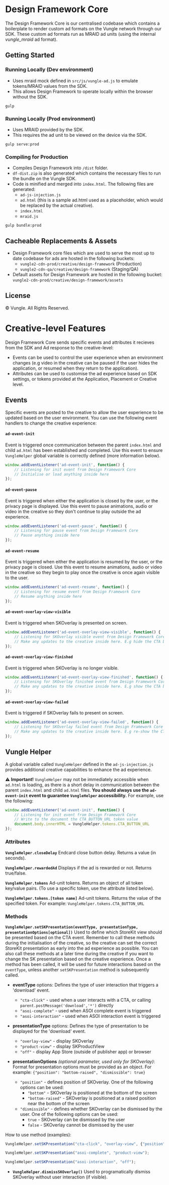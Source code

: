 # Design Framework Core

The Design Framework Core is our centralised codebase which contains a boilerplate to render custom ad formats on the Vungle network through our SDK. These custom ad formats run as MRAID ad units (using the internal *vungle_mraid* ad format).



## Getting Started
### Running Locally (Dev environment)
- Uses mraid mock defined in `src/js/vungle-ad.js` to emulate tokens/MRAID values from the SDK.
- This allows Design Framework to operate locally within the browser without the SDK.
```
gulp
```

### Running Locally (Prod environment)
- Uses MRAID provided by the SDK.
- This requires the ad unit to be viewed on the device via the SDK.
```
gulp serve:prod
```

### Compiling for Production
- Compiles Design Framework into `/dist` folder.
- `df-dist.zip` is also generated which contains the necessary files to run the bundle on the Vungle SDK.
- Code is minified and merged into `index.html`. The following files are generated:
	- `ad-js-injection.js`
	- `ad.html` (this is a sample ad.html used as a placeholder, which would be replaced by the actual creative).
	- `index.html`
	- `mraid.js`
```
gulp bundle:prod
```



## Cacheable Replacements & Assets
- Design Framework core files which are used to serve the most up to date codebase for ads are hosted in the following buckets:
	- `vungle2-cdn-prod/creative/design-framework` (Production)
	- `vungle2-cdn-qa/creative/design-framework` (Staging/QA)
- Default assets for Design Framework are hosted in the following bucket: `vungle2-cdn-prod/creative/design-framework/assets`



## License
© Vungle. All Rights Reserved.



# Creative-level Features
Design Framework Core sends specific events and attributes it recieves from the SDK and Ad response to the creative-level:
- Events can be used to control the user experience when an environment changes (e.g video in the creative can be paused if the user hides the application, or resumed when they return to the application).
- Attributes can be used to customise the ad experience based on SDK settings, or tokens provided at the Application, Placement or Creative level.


## Events
Specific events are posted to the creative to allow the user experience to be updated based on the user environment. You can use the following event handlers to change the creative experience:


#### `ad-event-init`
Event is triggered once communication between the parent `index.html` and child `ad.html` has been established and completed. Use this event to ensure `VungleHelper` global variable is correctly defined (more information below).
```javascript
window.addEventListener('ad-event-init', function() {
	// Listening for init event from Design Framework Core
	// Initialise or load anything inside here
});
```


#### `ad-event-pause`
Event is triggered when either the application is closed by the user, or the privacy page is displayed. Use this event to pause animations, audio or video in the creative so they don't continue to play outside the ad experience.
```javascript
window.addEventListener('ad-event-pause', function() {
	// Listening for pause event from Design Framework Core
	// Pause anything inside here
});
```


#### `ad-event-resume`
Event is triggered when either the application is resumed by the user, or the privacy page is closed. Use this event to resume animations, audio or video in the creative so they begin to play once the creative is once again visible to the user.
```javascript
window.addEventListener('ad-event-resume', function() {
	// Listening for resume event from Design Framework Core
	// Resume anything inside here
});
```


#### `ad-event-overlay-view-visible`
Event is triggered when SKOverlay is presented on screen.
```javascript
window.addEventListener('ad-event-overlay-view-visible', function() {
	// Listening for SKOverlay visible event from Design Framework Core
	// Make any updates to the creative inside here. E.g hide the CTA button when SKOverlay appears.
});
```


#### `ad-event-overlay-view-finished`
Event is triggered when SKOverlay is no longer visible.
```javascript
window.addEventListener('ad-event-overlay-view-finished', function() {
	// Listening for SKOverlay finished event from Design Framework Core
	// Make any updates to the creative inside here. E.g show the CTA button when SKOverlay is not visible.
});
```


#### `ad-event-overlay-view-failed`
Event is triggered if SKOverlay fails to present on screen.
```javascript
window.addEventListener('ad-event-overlay-view-failed', function() {
	// Listening for SKOverlay failed event from Design Framework Core
	// Make any updates to the creative inside here. E.g re-show the CTA button as the 'ad-event-overlay-view-visible' event would not have been triggered due to the failure.
});
```


## Vungle Helper
A global variable called `VungleHelper` defined in the `ad-js-injection.js` provides additional creative capabilities to enhance the ad experience.

:warning: **Important!**
`VungleHelper` may not be immediately accessible when `ad.html` is loading, as there is a short delay in communication between the parent `index.html` and child `ad.html` files. **You should always use the `ad-event-init` event to guarantee `VungleHelper` accessibility.** For example, use the following:
```javascript
window.addEventListener('ad-event-init', function() {
	// Listening for init event from Design Framework Core
	// Write to the document the CTA_BUTTON_URL token value
	document.body.innerHTML = VungleHelper.tokens.CTA_BUTTON_URL
});
```


### Attributes
**`VungleHelper.closeDelay`**
Endcard close button delay. Returns a value (in seconds).

**`VungleHelper.rewardedAd`**
Displays if the ad is rewarded or not. Returns true/false.

**`VungleHelper.tokens`**
Ad-unit tokens. Returns an object of all token key/value pairs. (To use a specific token, use the attribute listed below).

**`VungleHelper.tokens.[token name]`**
Ad-unit tokens. Returns the value of the specified token. For example: `VungleHelper.tokens.CTA_BUTTON_URL`



### Methods

 **`VungleHelper.setSKPresentation(eventType, presentationType, presentationOptions[optional])`**
Used to define which StoreKit view should be presented based on the CTA event.
Remember to call these methods during the initialisation of the creative, so the creative can set the correct StoreKit presentation as early into the ad experience as possible. You can also call these methods at a later time during the creative if you want to change the SK presentation based on the creative experience. Once a method has been called, it will be used for future interactions based on the `eventType`, unless another `setSKPresentation` method is subsequently called.

 - **eventType** options:
Defines the type of user interaction that triggers a 'download' event.
	 - `"cta-click"` - used when a user interacts with a CTA, or calling `parent.postMessage('download','*')` directly
	 - `"asoi-complete"` - used when ASOI complete event is triggered
	 - `"asoi-interaction"` - used when ASOI interaction event is triggered

 - **presentationType**  options:
Defines the type of presentation to be displayed for the 'download' event.
	 - `"overlay-view"` - display SKOverlay
	 - `"product-view"` - display SKProductView
	 - `"off"` - display App Store (outside of publisher app) or browser

- **presentationOptions** *(optional parameter, used only for SKOverlay)*:
Format for presentation options must be provided as an object. For example: `{"position": "bottom-raised", "dismissible": true}`
	 - `"position"` - defines position of SKOverlay. One of the following options can be used:
		 - `"bottom"` - SKOverlay is positioned at the bottom of the screen
		 - `"bottom-raised"` - SKOverlay is positioned at a raised position near the bottom of the screen
	 - `"dismissible"` - defines whether SKOverlay can be dismissed by the user. One of the following options can be used:
		 - `true` - SKOverlay can be dismissed by the user
		 - `false` - SKOverlay cannot be dismissed by the user


How to use method (examples):

```javascript
VungleHelper.setSKPresentation("cta-click", "overlay-view", {"position": "bottom-raised", "dismissible": true});
```
```javascript
VungleHelper.setSKPresentation("asoi-complete", "product-view");
```
```javascript
VungleHelper.setSKPresentation("asoi-interaction", "off");
```


- **`VungleHelper.dismissSKOverlay()`**
Used to programatically dismiss SKOverlay without user interaction (if visible).
